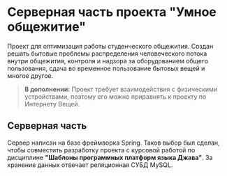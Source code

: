 # Серверная часть проекта "Умное общежитие"
Проект для оптимизация работы студенческого общежития. Создан решать бытовые проблемы распределения человеческого потока внутри общежития, контроля и надзора за оборудованием общего пользования, сдача во временное пользование бытовых вещей и многое другое.
> **В дополнении:** Проект требует взаимодействия с физическими устройствами, поэтому его можно приравнять к проекту по Интернету Вещей.

## Серверная часть
Сервер написан на базе фреймворка Spring. Таков выбор был сделан, чтобы совместить разработку проекта с курсовой работой по дисциплине **"Шаблоны программных платформ языка Джава"**. За хранение данных отвечает реляционная СУБД MySQL.
